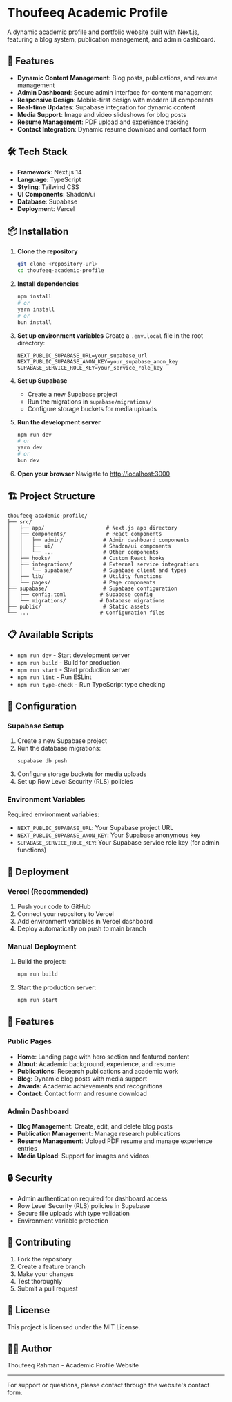 # Thoufeeq Academic Profile

A dynamic academic profile and portfolio website built with Next.js, featuring a blog system, publication management, and admin dashboard.

## 🚀 Features

- **Dynamic Content Management**: Blog posts, publications, and resume management
- **Admin Dashboard**: Secure admin interface for content management
- **Responsive Design**: Mobile-first design with modern UI components
- **Real-time Updates**: Supabase integration for dynamic content
- **Media Support**: Image and video slideshows for blog posts
- **Resume Management**: PDF upload and experience tracking
- **Contact Integration**: Dynamic resume download and contact form

## 🛠️ Tech Stack

- **Framework**: Next.js 14
- **Language**: TypeScript
- **Styling**: Tailwind CSS
- **UI Components**: Shadcn/ui
- **Database**: Supabase
- **Deployment**: Vercel

## 📦 Installation

1. **Clone the repository**
   ```bash
   git clone <repository-url>
   cd thoufeeq-academic-profile
   ```

2. **Install dependencies**
   ```bash
   npm install
   # or
   yarn install
   # or
   bun install
   ```

3. **Set up environment variables**
   Create a `.env.local` file in the root directory:
   ```env
   NEXT_PUBLIC_SUPABASE_URL=your_supabase_url
   NEXT_PUBLIC_SUPABASE_ANON_KEY=your_supabase_anon_key
   SUPABASE_SERVICE_ROLE_KEY=your_service_role_key
   ```

4. **Set up Supabase**
   - Create a new Supabase project
   - Run the migrations in `supabase/migrations/`
   - Configure storage buckets for media uploads

5. **Run the development server**
   ```bash
   npm run dev
   # or
   yarn dev
   # or
   bun dev
   ```

6. **Open your browser**
   Navigate to [http://localhost:3000](http://localhost:3000)

## 🏗️ Project Structure

```
thoufeeq-academic-profile/
├── src/
│   ├── app/                    # Next.js app directory
│   ├── components/             # React components
│   │   ├── admin/             # Admin dashboard components
│   │   ├── ui/                # Shadcn/ui components
│   │   └── ...                # Other components
│   ├── hooks/                 # Custom React hooks
│   ├── integrations/          # External service integrations
│   │   └── supabase/          # Supabase client and types
│   ├── lib/                   # Utility functions
│   └── pages/                 # Page components
├── supabase/                  # Supabase configuration
│   ├── config.toml           # Supabase config
│   └── migrations/           # Database migrations
├── public/                    # Static assets
└── ...                       # Configuration files
```

## 📋 Available Scripts

- `npm run dev` - Start development server
- `npm run build` - Build for production
- `npm run start` - Start production server
- `npm run lint` - Run ESLint
- `npm run type-check` - Run TypeScript type checking

## 🔧 Configuration

### Supabase Setup

1. Create a new Supabase project
2. Run the database migrations:
   ```bash
   supabase db push
   ```
3. Configure storage buckets for media uploads
4. Set up Row Level Security (RLS) policies

### Environment Variables

Required environment variables:

- `NEXT_PUBLIC_SUPABASE_URL`: Your Supabase project URL
- `NEXT_PUBLIC_SUPABASE_ANON_KEY`: Your Supabase anonymous key
- `SUPABASE_SERVICE_ROLE_KEY`: Your Supabase service role key (for admin functions)

## 🚀 Deployment

### Vercel (Recommended)

1. Push your code to GitHub
2. Connect your repository to Vercel
3. Add environment variables in Vercel dashboard
4. Deploy automatically on push to main branch

### Manual Deployment

1. Build the project:
   ```bash
   npm run build
   ```
2. Start the production server:
   ```bash
   npm run start
   ```

## 📱 Features

### Public Pages
- **Home**: Landing page with hero section and featured content
- **About**: Academic background, experience, and resume
- **Publications**: Research publications and academic work
- **Blog**: Dynamic blog posts with media support
- **Awards**: Academic achievements and recognitions
- **Contact**: Contact form and resume download

### Admin Dashboard
- **Blog Management**: Create, edit, and delete blog posts
- **Publication Management**: Manage research publications
- **Resume Management**: Upload PDF resume and manage experience entries
- **Media Upload**: Support for images and videos

## 🔒 Security

- Admin authentication required for dashboard access
- Row Level Security (RLS) policies in Supabase
- Secure file uploads with type validation
- Environment variable protection

## 🤝 Contributing

1. Fork the repository
2. Create a feature branch
3. Make your changes
4. Test thoroughly
5. Submit a pull request

## 📄 License

This project is licensed under the MIT License.

## 👨‍💻 Author

Thoufeeq Rahman - Academic Profile Website

---

For support or questions, please contact through the website's contact form.
